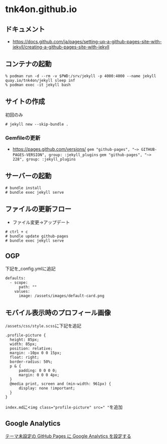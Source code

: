 # tnk4on.github.io
## ドキュメント
- https://docs.github.com/ja/pages/setting-up-a-github-pages-site-with-jekyll/creating-a-github-pages-site-with-jekyll

## コンテナの起動
```
% podman run -d --rm -v $PWD:/srv/jekyll -p 4000:4000 --name jekyll quay.io/tnk4on/jekyll sleep inf
% podman exec -it jekyll bash
```

## サイトの作成
初回のみ
```
# jekyll new --skip-bundle .
```

### Gemfileの更新
- https://pages.github.com/versions/
`gem "github-pages", "~> GITHUB-PAGES-VERSION", group: :jekyll_plugins`
`gem "github-pages", "~> 228", group: :jekyll_plugins`

## サーバーの起動
```
# bundle install
# bundle exec jekyll serve
```

## ファイルの更新フロー
- ファイル変更→アップデート
```
# ctrl + c
# bundle update github-pages
# bundle exec jekyll serve
```

## OGP
下記を_config.ymlに追記
```
defaults:
  - scope:
      path: ""
    values:
      image: /assets/images/default-card.png
```

## モバイル表示時のプロフィール画像
`/assets/css/style.scss`に下記を追記
```
.profile-picture {
  height: 85px;
  width: 85px;
  position: relative;
  margin: -10px 0 0 15px;
  float: right;
  border-radius: 50%;
  p & {
      padding: 0 0 0 0;
      margin: 0 0 0 4px;
  }
  @media print, screen and (min-width: 961px) {
      display: none !important;
  }
}
```

`index.md`に<`img class="profile-picture" src=" "`を追加

## Google Analytics

[テーマ未設定の GitHub Pages に Google Analytics を設定する](https://zenn.dev/key_luvless/articles/d6b14182c0b4e0)
